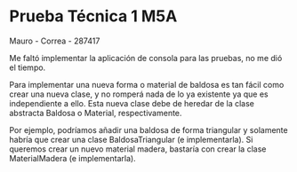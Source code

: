 # Prueba Técnica 1 M5A

Mauro - Correa - 287417

Me faltó implementar la aplicación de consola para las pruebas, no me dió el tiempo.

Para implementar una nueva forma o material de baldosa es tan fácil como crear una nueva clase, y no romperá nada de lo ya existente ya que es independiente a ello. Esta nueva clase debe de heredar de la clase abstracta Baldosa o Material, respectivamente.

Por ejemplo, podríamos añadir una baldosa de forma triangular y solamente habría que crear una clase BaldosaTriangular (e implementarla). Si queremos crear un nuevo material madera, bastaría con crear la clase MaterialMadera (e implementarla).
